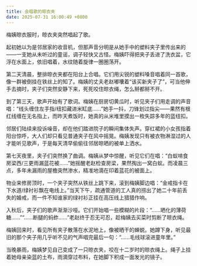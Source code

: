 ```yaml
---
title: 会唱歌的晾衣夹
date: 2025-07-31 16:00:49 +0800
---
```


梅姨晾衣服时，晾衣夹突然唱起了歌。

起初她以为是邻居家的收音机，但那声音分明是从她手中的塑料夹子里传出来的——一支她从未听过的童谣，调子轻快又古怪。梅姨吓得把夹子丢进了洗衣盆，它浮在水面上，依旧唱着，水纹随着旋律一圈圈荡开。

第二天清晨，整排晾衣夹都在阳台上合唱。它们用尖锐的塑料嗓音唱着同一首歌，像一群被倒挂在铁丝上的知了。梅姨的丈夫老赵嘟囔着“该买新夹子了”，可当他伸手去摘时，夹子们突然安静下来，死死咬住晾衣绳，怎么掰都掰不开。

到了第三天，歌声开始有了歌词。梅姨在厨房切黄瓜时，听见夹子们用走调的声音唱：“线头缠住左手指/纽扣藏进米缸底……”她手一抖，刀锋划过指尖——果然有根红线缠在无名指上，而昨天煮饭时，她真的从米堆里摸出一枚失踪多年的蓝纽扣。

邻居们陆续来投诉噪音，却在他们踏进院子的瞬间集体失声。穿红裙的小女孩指着阳台惊呼，大人们却只看见普通夹子在风中摇晃。梅姨发现只有被衣物淋湿过的人才能听见歌声，于是每天清早偷偷往邻居晾晒的被单上洒水。

第七天夜里，夹子们突然换了曲调。梅姨从梦中惊醒，听见它们在唱：“白蚁啃食房梁西/三更雨漏蓝花被……”她摇醒老赵检查房梁，果然掏出一窝白蚁。而凌晨三点，多年未漏雨的屋檐突然渗水，精准地滴在印着蓝花的被面上。

物业来修房顶时，一个夹子突然从铁丝上跳下来，滚到梅姨脚边唱：“金戒指卡在下水道/绿衬衫飘在电线上。”当天下午，疏通管道的工人真的捞出了她二十年前丢失的婚戒，而一件不知谁家的绿衬衫正挂在高压线上猎猎作响。

入秋后，夹子们的歌声渐渐沙哑。它们开始唱一些模糊的片段：“……晒化的薄荷糖……”“……断腿的蚂蚱……”老赵终于忍无可忍，趁梅姨去买菜时剪断了晾衣绳。

梅姨回来时，看见所有夹子散落在水泥地上，像被晒干的蝉蜕。她蹲下身，听见最旧的那个夹子用几乎听不见的气声唱完最后一句：“……毛线球滚进童年里。”

当晚暴雨，梅姨梦见自己变成了一只晾衣夹，咬在十二岁时的晾衣绳上。绳子上挂着她母亲染蓝的土布，雨滴穿过布料，在她脚下积成一面发光的镜子。
